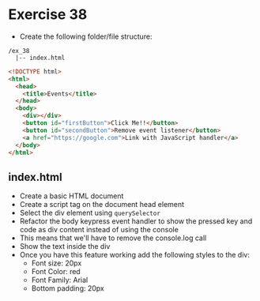 # Exercise 38

- Create the following folder/file structure:

```
/ex_38
  |-- index.html
```

```html
<!DOCTYPE html>
<html>
  <head>
    <title>Events</title>
  </head>
  <body>
    <div></div>
    <button id="firstButton">Click Me!!</button>
    <button id="secondButton">Remove event listener</button>
    <a href="https://google.com">Link with JavaScript handler</a>
  </body>
</html>
```

## index.html

- Create a basic HTML document
- Create a script tag on the document head element
- Select the div element using `querySelector`
- Refactor the body keypress event handler to show the pressed key and code as div content instead of using the console
- This means that we'll have to remove the console.log call
- Show the text inside the div
- Once you have this feature working add the following styles to the div:
  - Font size: 20px
  - Font Color: red
  - Font Family: Arial
  - Bottom padding: 20px
